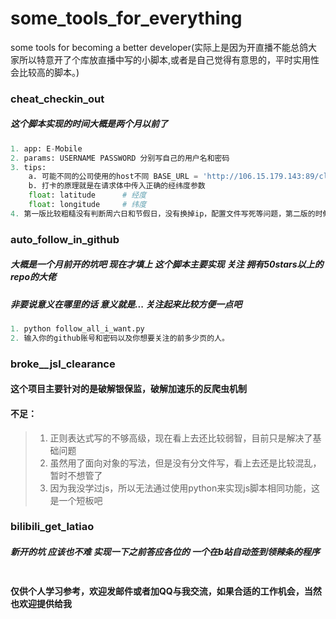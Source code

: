 # some_tools_for_everything
some tools for becoming a better developer(实际上是因为开直播不能总鸽大家所以特意开了个库放直播中写的小脚本,或者是自己觉得有意思的，平时实用性会比较高的脚本。)

### cheat_checkin_out
##### 这个脚本实现的时间大概是两个月以前了
```python
1. app: E-Mobile
2. params: USERNAME PASSWORD 分别写自己的用户名和密码
3. tips: 
    a. 可能不同的公司使用的host不同 BASE_URL = 'http://106.15.179.143:89/client.do' 中的host部分可能需要替换
    b. 打卡的原理就是在请求体中传入正确的经纬度参数
    float: latitude      # 经度
    float: longitude     # 纬度
4. 第一版比较粗糙没有判断周六日和节假日，没有换掉ip，配置文件写死等问题，第二版的时候我会修复这些问题
```

### auto_follow_in_github
##### 大概是一个月前开的坑吧 现在才填上 这个脚本主要实现 关注 拥有50stars以上的repo的大佬
##### 非要说意义在哪里的话 意义就是... 关注起来比较方便一点吧
```python
1. python follow_all_i_want.py
2. 输入你的github账号和密码以及你想要关注的前多少页的人。
```

### broke__jsl_clearance
#### 这个项目主要针对的是破解银保监，破解加速乐的反爬虫机制
#### 不足：
> 1. 正则表达式写的不够高级，现在看上去还比较弱智，目前只是解决了基础问题
> 2. 虽然用了面向对象的写法，但是没有分文件写，看上去还是比较混乱，暂时不想管了
> 3. 因为我没学过js，所以无法通过使用python来实现js脚本相同功能，这是一个短板吧


### bilibili_get_latiao
##### 新开的坑 应该也不难 实现一下之前答应各位的 一个在b站自动签到领辣条的程序
```python 
```


#### 仅供个人学习参考，欢迎发邮件或者加QQ与我交流，如果合适的工作机会，当然也欢迎提供给我




